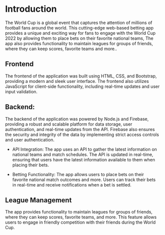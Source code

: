 # Introduction
The World Cup is a global event that captures the attention of millions of football fans around the world. This cutting-edge web-based betting app provides a unique and exciting way for fans to engage with the World Cup 2022 by allowing them to place bets on their favorite national teams, The app also provides functionality to maintain leagues for groups of friends, where they can keep scores, favorite teams and more..

## Frontend
The frontend of the application was built using HTML, CSS, and Bootstrap, providing a modern and sleek user interface. The frontend also utilizes JavaScript for client-side functionality, including real-time updates and user input validation.

## Backend:
The backend of the application was powered by Node.js and Firebase, providing a robust and scalable platform for data storage, user authentication, and real-time updates from the API. Firebase also ensures the security and integrity of the data by implementing strict access controls and user authentication.

- API Integration:
The app uses an API to gather the latest information on national teams and match schedules. The API is updated in real-time, ensuring that users have the latest information available to them when placing their bets.

 - Betting Functionality:
The app allows users to place bets on their favorite national match outcomes and more. Users can track their bets in real-time and receive notifications when a bet is settled.

## League Management
The app provides functionality to maintain leagues for groups of friends, where they can keep scores, favorite teams, and more. This feature allows users to engage in friendly competition with their friends during the World Cup.
